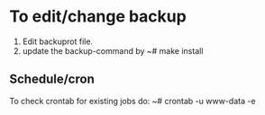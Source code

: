 # To edit/change backup
1. Edit backuprot file.
2. update the backup-command by 
~# make install 


## Schedule/cron
To check crontab for existing jobs do:
~# crontab -u www-data -e
